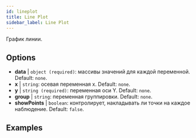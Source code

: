 ```yaml
---
id: lineplot
title: Line Plot
sidebar_label: Line Plot
---
```


График линии.

## Options

* __data__ | `object (required)`: массивы значений для каждой переменной. Default: `none`.
* __x__ | `string`: осевая переменная x. Default: `none`.
* __y__ | `string (required)`: переменная оси Y. Default: `none`.
* __group__ | `string`: переменная группировки. Default: `none`.
* __showPoints__ | `boolean`: контролирует, накладывать ли точки на каждое наблюдение. Default: `false`.


## Examples

